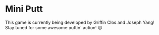 # Mini Putt

This game is currently being developed by Griffin Clos and Joseph Yang! Stay tuned for some awesome puttin' action! 😄

